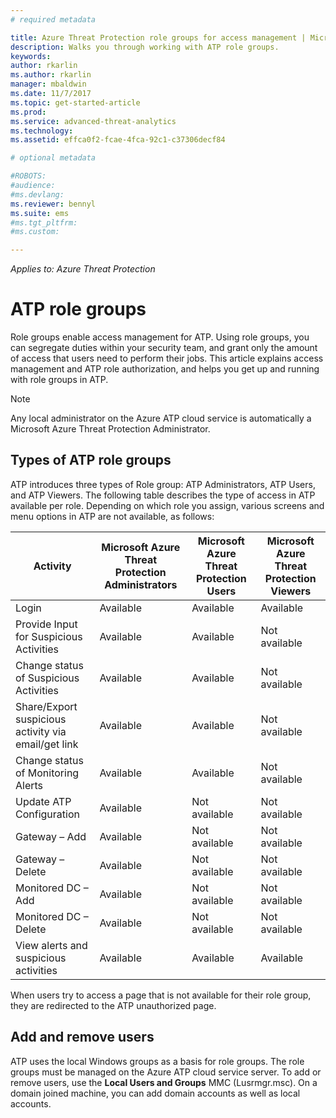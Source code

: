 ```yaml
---
# required metadata

title: Azure Threat Protection role groups for access management | Microsoft Docs
description: Walks you through working with ATP role groups.
keywords:
author: rkarlin
ms.author: rkarlin
manager: mbaldwin
ms.date: 11/7/2017
ms.topic: get-started-article
ms.prod:
ms.service: advanced-threat-analytics
ms.technology:
ms.assetid: effca0f2-fcae-4fca-92c1-c37306decf84

# optional metadata

#ROBOTS:
#audience:
#ms.devlang:
ms.reviewer: bennyl
ms.suite: ems
#ms.tgt_pltfrm:
#ms.custom:

---
```


*Applies to: Azure Threat Protection*




# ATP role groups

Role groups enable access management for ATP. Using role groups, you can segregate duties within your security team, and grant only the amount of access that users need to perform their jobs. This article explains access management and ATP role authorization, and helps you get up and running with role groups in ATP.

> [!NOTE]
> Any local administrator on the Azure ATP cloud service is automatically a Microsoft Azure Threat Protection Administrator.

## Types of ATP role groups 

ATP introduces three types of Role group: ATP Administrators, ATP Users, and ATP Viewers. The following table describes the type of access in ATP available per role. Depending on which role you assign, various screens and menu options in ATP are not available, as follows:

|Activity |Microsoft Azure Threat Protection Administrators|Microsoft Azure Threat Protection Users|Microsoft Azure Threat Protection Viewers|
|----|----|----|----|
|Login|Available|Available|Available|
|Provide Input for Suspicious Activities|Available|Available|Not available|
|Change status of Suspicious Activities|Available|Available|Not available|
|Share/Export suspicious activity via email/get link|Available|Available|Not available|
|Change status of Monitoring Alerts|Available|Available|Not available|
|Update ATP Configuration|Available|Not available|Not available|
|Gateway – Add|Available|Not available|Not available|
|Gateway – Delete |Available|Not available|Not available|
|Monitored DC – Add |Available|Not available|Not available|
|Monitored DC – Delete|Available|Not available|Not available|
|View alerts and suspicious activities|Available|Available|Available|


When users try to access a page that is not available for their role group, they are redirected to the ATP unauthorized page. 

## Add and remove users 

ATP uses the local Windows groups as a basis for role groups. The role groups must be managed on the Azure ATP cloud service server.
To add or remove users, use the **Local Users and Groups** MMC (Lusrmgr.msc). On a domain joined machine, you can add domain accounts as well as local accounts. 

